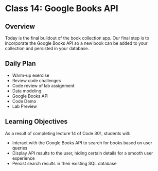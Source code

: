# Class 14: Google Books API

## Overview

Today is the final buildout of the book collection app. Our final step is to incorporate the Google Books API so a new book can be added to your collection and persisted in your database.

## Daily Plan

- Warm-up exercise
- Review code challenges
- Code review of lab assignment
- Data modeling
- Google Books API
- Code Demo
- Lab Preview

## Learning Objectives

As a result of completing lecture 14 of Code 301, students will:
- Interact with the Google Books API to search for books based on user queries
- Display API results to the user, hiding certain details for a smooth user experience
- Persist search results in their existing SQL database
